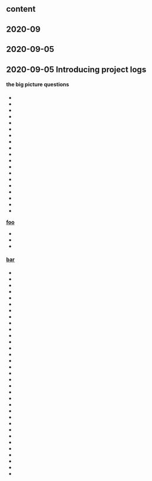 
## content

## 2020-09

## 2020-09-05

## 2020-09-05 Introducing project logs

#### the big picture questions

-
-
-
-
-
-
-
-
-
-
-
-
-
-
-
-
-
-
-

<a name="foo" href="#foo"><strong>foo</strong></a>

-
-
-

<a name="xyz" href="#xyz">
<div><h4 id="abc">bar</h4></div>
</a>

-
-
-
-
-
-
-
-
-
-
-
-
-
-
-
-
-
-
-
-
-
-
-
-
-
-
-
-
-
-
-
-
-

